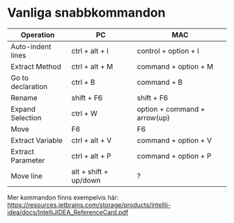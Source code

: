 # Vanliga snabbkommandon

| Operation             |  PC                   |       MAC
| -----------           | -----------           |    -----------
| Auto-indent lines     | ctrl + alt + I        | control + option + I
| Extract Method        | ctrl + alt + M        | command + option + M
| Go to declaration     | ctrl + B              | command + B
| Rename                | shift + F6            | shift + F6
| Expand Selection      | ctrl + W              | option + command + arrow(up)
| Move                  | F6                    | F6
| Extract Variable      | ctrl + alt + V        | command + option + V
| Extract Parameter     | ctrl + alt + P        | command + option + P 
| Move line             | alt + shift + up/down | ?

Mer kommandon finns exempelvis här: https://resources.jetbrains.com/storage/products/intellij-idea/docs/IntelliJIDEA_ReferenceCard.pdf
